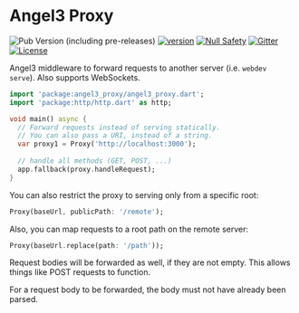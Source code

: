 # Angel3 Proxy

![Pub Version (including pre-releases)](https://img.shields.io/pub/v/angel3_proxy?include_prereleases)
[![version](https://img.shields.io/badge/pub-v4.0.1-brightgreen)](https://pub.dartlang.org/packages/angel3_proxy)
[![Null Safety](https://img.shields.io/badge/null-safety-brightgreen)](https://dart.dev/null-safety)
[![Gitter](https://img.shields.io/gitter/room/angel_dart/discussion)](https://gitter.im/angel_dart/discussion)
[![License](https://img.shields.io/github/license/dukefirehawk/angel)](https://github.com/dukefirehawk/angel/tree/master/packages/proxy/LICENSE)

Angel3 middleware to forward requests to another server (i.e. `webdev serve`). Also supports WebSockets.

```dart
import 'package:angel3_proxy/angel3_proxy.dart';
import 'package:http/http.dart' as http;

void main() async {
  // Forward requests instead of serving statically.
  // You can also pass a URI, instead of a string.
  var proxy1 = Proxy('http://localhost:3000');
  
  // handle all methods (GET, POST, ...)
  app.fallback(proxy.handleRequest);
}
```

You can also restrict the proxy to serving only from a specific root:

```dart
Proxy(baseUrl, publicPath: '/remote');
```

Also, you can map requests to a root path on the remote server:

```dart
Proxy(baseUrl.replace(path: '/path'));
```

Request bodies will be forwarded as well, if they are not empty. This allows things like POST requests to function.

For a request body to be forwarded, the body must not have already been parsed.
